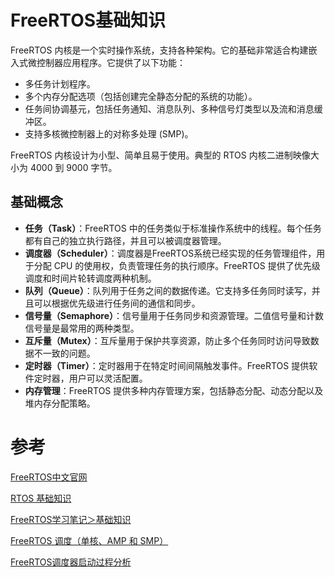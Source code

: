 # FreeRTOS基础知识

FreeRTOS 内核是一个实时操作系统，支持各种架构。它的基础非常适合构建嵌入式微控制器应用程序。它提供了以下功能：

- 多任务计划程序。
- 多个内存分配选项（包括创建完全静态分配的系统的功能）。
- 任务间协调基元，包括任务通知、消息队列、多种信号灯类型以及流和消息缓冲区。
- 支持多核微控制器上的对称多处理 (SMP)。

FreeRTOS 内核设计为小型、简单且易于使用。典型的 RTOS 内核二进制映像大小为 4000 到 9000 字节。

## 基础概念

* **任务（Task）**：FreeRTOS 中的任务类似于标准操作系统中的线程。每个任务都有自己的独立执行路径，并且可以被调度器管理。
* **调度器（Scheduler）**：调度器是FreeRTOS系统已经实现的任务管理组件，用于分配 CPU 的使用权，负责管理任务的执行顺序。FreeRTOS 提供了优先级调度和时间片轮转调度两种机制。
* **队列（Queue）**：队列用于任务之间的数据传递。它支持多任务同时读写，并且可以根据优先级进行任务间的通信和同步。
* **信号量（Semaphore）**：信号量用于任务同步和资源管理。二值信号量和计数信号量是最常用的两种类型。
* **互斥量（Mutex）**：互斥量用于保护共享资源，防止多个任务同时访问导致数据不一致的问题。
* **定时器（Timer）**：定时器用于在特定时间间隔触发事件。FreeRTOS 提供软件定时器，用户可以灵活配置。
* **内存管理**：FreeRTOS 提供多种内存管理方案，包括静态分配、动态分配以及堆内存分配策略。

# 参考

[FreeRTOS中文官网](https://www.freertos.org/zh-cn-cmn-s)

[RTOS 基础知识](https://www.freertos.org/zh-cn-cmn-s/Documentation/01-FreeRTOS-quick-start/01-Beginners-guide/01-RTOS-fundamentals)

[FreeRTOS学习笔记＞基础知识](https://blog.csdn.net/qq_56044767/article/details/141532579)

[FreeRTOS 调度（单核、AMP 和 SMP）](https://freertos.org/zh-cn-cmn-s/Documentation/02-Kernel/02-Kernel-features/01-Tasks-and-co-routines/04-Task-scheduling)

[FreeRTOS调度器启动过程分析](https://blog.csdn.net/qq_43460068/article/details/134723487)
